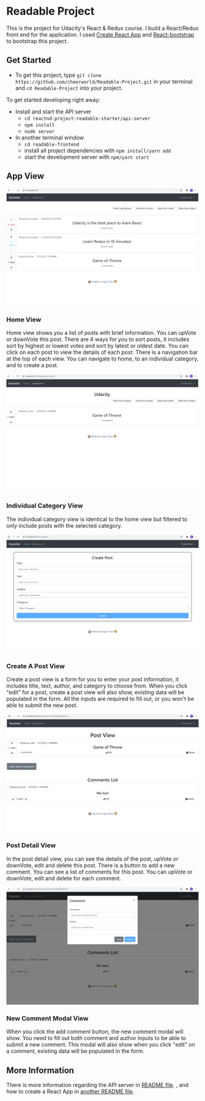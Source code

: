 # Readable Project

This is the project for Udacity's React & Redux course. I build a React/Redux front end for the application. I used [Create React App](https://github.com/facebook/create-react-app) and [React-bootstrap](https://react-bootstrap.github.io/) to bootstrap this project.

## Get Started

* To get this project, type `git clone https://github.com/cheerworld/Readable-Project.git` in your terminal and `cd Readable-Project` into your project.

To get started developing right away:

* Install and start the API server
    - `cd reactnd-project-readable-starter/api-server`
    - `npm install`
    - `node server`
* In another terminal window
    - `cd readable-frontend`
    - install all project dependencies with `npm install/yarn add`
    - start the development server with `npm/yarn start`

## App View

 ![Readable App Home View](./readable-frontend/webImage/AppView.PNG)
 ### Home View
 Home view shows you a list of posts with brief information. You can upVote or downVote this post. There are 4 ways for you to sort posts, it includes sort by highest or lowest votes and sort by latest or oldest date. You can click on each post to view the details of each post. There is a navigation bar at the top of each view. You can navigate to home, to an individual category, and to create a post.

 ![Individual Category View](./readable-frontend/webImage/categoryView.PNG)
 ### Individual Category View
 The individual category view is identical to the home view but filtered to only include posts with the selected category.

 ![Create A Post View](./readable-frontend/webImage/createPost.PNG)
 ### Create A Post View
 Create a post view is a form for you to enter your post information, it includes title, text, author, and category to choose from. When you click "edit" for a post, create a post view will also show, existing data will be populated in the form. All the inputs are required to fill out, or you won't be able to submit the new post.

 ![Post Detail View](./readable-frontend/webImage/postView.PNG)
 ### Post Detail View
 In the post detail view, you can see the details of the post, upVote or downVote, edit and delete this post. There is a button to add a new comment. You can see a list of comments for this post. You can upVote or downVote, edit and delete for each comment.

 ![New Comment View](./readable-frontend/webImage/newComment.PNG)
 ### New Comment Modal View
 When you click the add comment button, the new comment modal will show. You need to fill out both comment and author inputs to be able to submit a new comment. This modal will also show when you click "edit" on a comment, existing data will be populated in the form.

## More Information
 There is more information regarding the API server in
  [README file](reactnd-project-readable-starter/api-server/README.md).
 , and how to create a React App in
  [another README file](readable-frontend/README.md).

